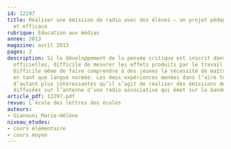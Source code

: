```yaml
---
id: 12297
title: Réaliser une émission de radio avec des élèves – un projet pédagogique innovant
  et efficace
rubrique: Éducation aux médias
annee: 2013
magazine: avril 2013
pages: 2
description: Si le développement de la pensée critique est inscrit dans les Instructions
  officielles, difficile de mesurer les effets produits par le travail fait en classe.
  Difficile même de faire comprendre à des jeunes la nécessité de maîtriser le français
  en tant que langue normée. Les deux expériences menées dans l’aire toulonnaise sont
  d’autant plus intéressantes qu’il s’agit de réaliser des émissions destinées à être
  diffusées sur l’antenne d’une radio associative qui émet sur la bande FM et en streaming
article_pdf: 12297.pdf
revue: L’école des lettres des écoles
auteurs:
- Giannoni Marie-Hélène
niveau_etudes:
- cours élémentaire
- cours moyen
---
```

